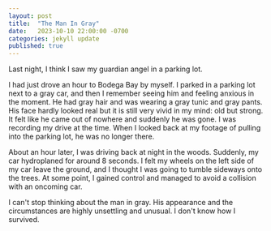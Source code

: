 ```yaml
---
layout: post
title:  "The Man In Gray"
date:   2023-10-10 22:00:00 -0700
categories: jekyll update
published: true
---
```

Last night, I think I saw my guardian angel in a parking lot.

I had just drove an hour to Bodega Bay by myself. I parked in a parking lot next to a gray car, and then I remember seeing him and feeling anxious in the moment. He had gray hair and was wearing a gray tunic and gray pants. His face hardly looked real but it is still very vivid in my mind: old but strong. It felt like he came out of nowhere and suddenly he was gone. I was recording my drive at the time. When I looked back at my footage of pulling into the parking lot, he was no longer there.

About an hour later, I was driving back at night in the woods. Suddenly, my car hydroplaned for around 8 seconds. I felt my wheels on the left side of my car leave the ground, and I thought I was going to tumble sideways onto the trees. At some point, I gained control and managed to avoid a collision with an oncoming car.

I can't stop thinking about the man in gray. His appearance and the circumstances are highly unsettling and unusual. I don't know how I survived.